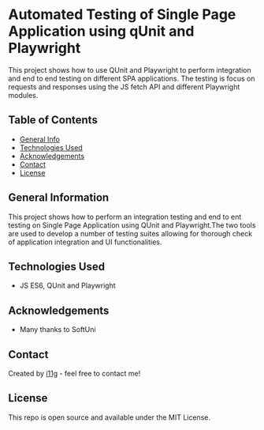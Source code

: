 # Automated Testing of Single Page Application using qUnit and Playwright
This project shows how to use QUnit and Playwright to perform integration and end to end testing on different SPA applications. 
The testing is focus on requests and responses using the JS fetch API and different Playwright modules.  

## Table of Contents
* [General Info](#general-information)
* [Technologies Used](#technologies-used)
* [Acknowledgements](#acknowledgements)
* [Contact](#contact)
* [License](#license) 

## General Information
This project shows how to perform an integration testing and end to ent testing on Single Page Application using QUnit and Playwright.The two tools are used to develop a 
number of testing suites allowing for thorough check of application integration and UI functionalities.    

## Technologies Used
- JS ES6, QUnit and Playwright

## Acknowledgements

- Many thanks to SoftUni

## Contact
Created by [i11g](https://i11g.githug.io) - feel free to contact me!

## License 
This repo is open source and available under the MIT License. 
